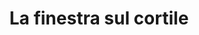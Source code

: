---
layout: post
title: La finestra sul cortile
director: Alfred Hitchcock
year: 1954
cover: https://images.mubicdn.net/images/film/162/cache-47679-1581436823/image-w1280.jpg
imdb_id: tt0047396
---